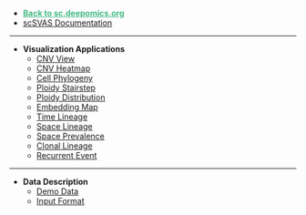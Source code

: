 - <a href="https://sc.deepomics.org" class="to-oviz" style="color:rgba(66,185,131,1)">**Back to sc.deepomics.org**</a>
- [scSVAS Documentation](/)
---
- **Visualization Applications**
  - [CNV View](app/CNV_View.md)
  - [CNV Heatmap](app/CNV_Heatmap.md)
  - [Cell Phylogeny](app/Cell_Phylogeny.md)
  - [Ploidy Stairstep](app/Ploidy_Stairstep.md)
  - [Ploidy Distribution](app/Ploidy_Distribution.md)
  - [Embedding Map](app/Embedding_Map.md)
  - [Time Lineage](app/Time_Lineage.md)        
  - [Space Lineage](app/Space_Lineage.md)
  - [Space Prevalence](app/Space_Prevalence.md)
  - [Clonal Lineage](app/Clonal_Lineage.md)
  - [Recurrent Event](app/Recurrent_Event.md)
---
- **Data Description**
  - [Demo Data](data/Demo_Data.md)
  - [Input Format](data/Input_Format.md)